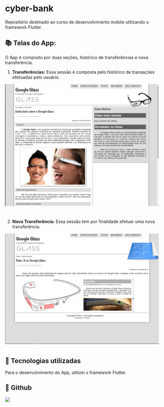 # cyber-bank

<div>

Repositório destinado ao curso de desenvolvimento mobile utilizando o framework Flutter.

## 📚 Telas do App:
  O App é composto por duas seções, histórico de transferências e nova transferência.

  1. <strong>Transferências:</strong> Essa sessão é composta pelo histórico de transações efetuadas pelo usuário.
  <img src="https://github.com/AndreWar10/Projeto-Glass/blob/master/2021-12-07%20(2).png"/>
  
  #
  
  2. <strong>Nova Transferência:</strong> Essa sessão tem por finalidade efetuar uma nova transferência.
  <img src="https://github.com/AndreWar10/Projeto-Glass/blob/master/glass.src/especificacoes.jpg"/>
  
  #

## 💼 Tecnologias utilizadas
  Para o desenvolvimento do App, utilizei o framework Flutter.


## 🦄 Github
<a href="https://github.com/AndreWar10/" alt="Github">
<img src="https://img.shields.io/badge/-Github-1C1C1C?style=for-the-badge&logo=Github&logoColor=00FFFF&link=https://github.com/AndreWar10/"/>
</a>
